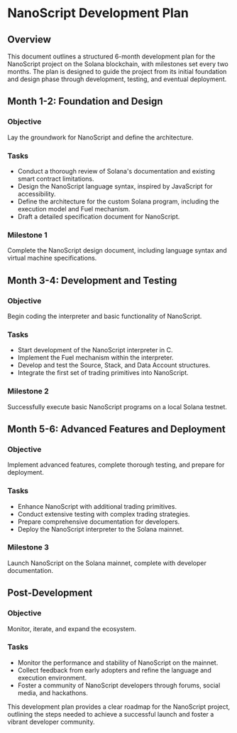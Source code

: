  
# NanoScript Development Plan

## Overview

This document outlines a structured 6-month development plan for the NanoScript project on the Solana blockchain, with milestones set every two months. The plan is designed to guide the project from its initial foundation and design phase through development, testing, and eventual deployment.

## Month 1-2: Foundation and Design

### Objective
Lay the groundwork for NanoScript and define the architecture.

### Tasks
- Conduct a thorough review of Solana's documentation and existing smart contract limitations.
- Design the NanoScript language syntax, inspired by JavaScript for accessibility.
- Define the architecture for the custom Solana program, including the execution model and Fuel mechanism.
- Draft a detailed specification document for NanoScript.

### Milestone 1
Complete the NanoScript design document, including language syntax and virtual machine specifications.

## Month 3-4: Development and Testing

### Objective
Begin coding the interpreter and basic functionality of NanoScript.

### Tasks
- Start development of the NanoScript interpreter in C.
- Implement the Fuel mechanism within the interpreter.
- Develop and test the Source, Stack, and Data Account structures.
- Integrate the first set of trading primitives into NanoScript.

### Milestone 2
Successfully execute basic NanoScript programs on a local Solana testnet.

## Month 5-6: Advanced Features and Deployment

### Objective
Implement advanced features, complete thorough testing, and prepare for deployment.

### Tasks
- Enhance NanoScript with additional trading primitives.
- Conduct extensive testing with complex trading strategies.
- Prepare comprehensive documentation for developers.
- Deploy the NanoScript interpreter to the Solana mainnet.

### Milestone 3
Launch NanoScript on the Solana mainnet, complete with developer documentation.

## Post-Development

### Objective
Monitor, iterate, and expand the ecosystem.

### Tasks
- Monitor the performance and stability of NanoScript on the mainnet.
- Collect feedback from early adopters and refine the language and execution environment.
- Foster a community of NanoScript developers through forums, social media, and hackathons.

This development plan provides a clear roadmap for the NanoScript project, outlining the steps needed to achieve a successful launch and foster a vibrant developer community.
